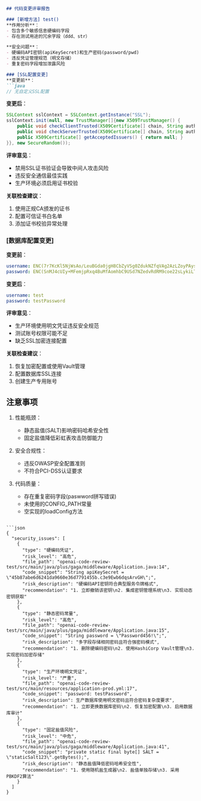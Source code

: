 ```markdown
## 代码变更评审报告

### [新增方法] test()
**作用分析**：
- 包含多个敏感信息硬编码字段
- 存在测试用途的冗余字段（ddd、str）

**安全问题**：
- 硬编码API密钥(apiKeySecret)和生产密码(password/pwd)
- 违反凭证管理规范（明文存储）
- 重复密码字段增加泄露风险

### [SSL配置变更]
**变更前**：
```java
// 无自定义SSL配置
```

**变更后**：
```java
SSLContext sslContext = SSLContext.getInstance("SSL");
sslContext.init(null, new TrustManager[]{new X509TrustManager() {
    public void checkClientTrusted(X509Certificate[] chain, String authType) {}
    public void checkServerTrusted(X509Certificate[] chain, String authType) {}
    public X509Certificate[] getAcceptedIssuers() { return null; }
}}, new SecureRandom());
```

**评审意见**：
- 禁用SSL证书验证会导致中间人攻击风险
- 违反安全通信最佳实践
- 生产环境必须启用证书校验

**关联检查建议**：
1. 使用正规CA颁发的证书
2. 配置可信证书白名单
3. 添加证书校验异常处理

### [数据库配置变更]
**变更前**：
```yaml
username: ENC(7r7KcKl5NjWsAo/LeuBGda0jgH8CbZyVSg0ZdukNZfqVAg2AzLZoyPAysBGaaJDf)
password: ENC(SnMJ4cUIy+MFemjpRxq4BuMfAomhbC9USd7NZedvRdRM9coe22sLykiLT/c5107o)
```

**变更后**：
```yaml
username: test
password: testPassword
```

**评审意见**：
- 生产环境使用明文凭证违反安全规范
- 测试账号权限可能不足
- 缺乏SSL加密连接配置

**关联检查建议**：
1. 恢复加密配置或使用Vault管理
2. 配置数据库SSL连接
3. 创建生产专用账号

## 注意事项
1. 性能瓶颈：
   - 静态盐值(SALT)影响密码哈希安全性
   - 固定盐值降低彩虹表攻击防御能力

2. 安全合规性：
   - 违反OWASP安全配置准则
   - 不符合PCI-DSS认证要求

3. 代码质量：
   - 存在重复密码字段(paswword拼写错误)
   - 未使用的CONFIG_PATH常量
   - 空实现的loadConfig方法
```

```json
{
  "security_issues": [
    {
      "type": "硬编码凭证",
      "risk_level": "高危",
      "file_path": "openai-code-review-test/src/main/java/plus/gaga/middleware/Application.java:14",
      "code_snippet": "String apiKeySecret = \"45b87abe6d6241da9660e36d7791455b.c3e9Ewb6dqsArvGH\";",
      "risk_description": "硬编码API密钥符合典型服务令牌格式",
      "recommendation": "1. 立即撤销该密钥\n2. 集成密钥管理系统\n3. 实现动态密钥获取"
    },
    {
      "type": "静态密码常量",
      "risk_level": "高危",
      "file_path": "openai-code-review-test/src/main/java/plus/gaga/middleware/Application.java:15",
      "code_snippet": "String password = \"Password456!\";",
      "risk_description": "多字段存储相同密码且符合强密码模式",
      "recommendation": "1. 删除硬编码密码\n2. 使用HashiCorp Vault管理\n3. 实现密码加密存储"
    },
    {
      "type": "生产环境明文凭证",
      "risk_level": "严重",
      "file_path": "openai-code-review-test/src/main/resources/application-prod.yml:17",
      "code_snippet": "password: testPassword",
      "risk_description": 生产数据库使用明文密码且符合密码复杂度要求",
      "recommendation": "1. 立即更换数据库密码\n2. 恢复加密配置\n3. 启用数据库审计"
    },
    {
      "type": "固定盐值风险",
      "risk_level": "中危",
      "file_path": "openai-code-review-test/src/main/java/plus/gaga/middleware/Application.java:41",
      "code_snippet": "private static final byte[] SALT = \"staticSalt123\".getBytes();",
      "risk_description": "静态盐值降低密码哈希安全性",
      "recommendation": "1. 使用随机盐生成器\n2. 盐值单独存储\n3. 采用PBKDF2算法"
    }
  ]
}
```